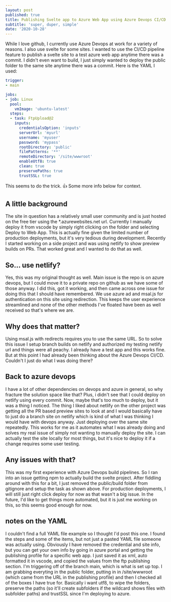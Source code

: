 ```yaml
---
layout: post
published: true
title: Publishing Svelte app to Azure Web App using Azure Devops CI/CD
subtitle: 'super, duper, simple'
date: '2020-10-28'
---
```

While I love github, I currently use Azure Devops at work for a variety of reasons. I also use svelte for some sites. I wanted to use the CI/CD pipeline feature to publish a svelte site to a test azure web app anytime there was a commit. I didn't even want to build, I just simply wanted to deploy the public folder to the same site anytime there was a commit. Here is the YAML I used:

```yaml
trigger:
- main

jobs:
- job: Linux
  pool:
    vmImage: 'ubuntu-latest'
  steps:
  - task: FtpUpload@2
    inputs:
      credentialsOption: 'inputs'
      serverUrl: 'myurl'
      username: 'myuser'
      password: 'mypass'
      rootDirectory: 'public'
      filePatterns: '**'
      remoteDirectory: '/site/wwwroot'
      enableUtf8: true
      clean: true
      preservePaths: true
      trustSSL: true
```

This seems to do the trick. 👍 Some more info below for context.

## A little background

The site in question has a relatively small user community and is just hosted on the free tier using the \*.azurewebsites.net url. Currently I manually deploy it from vscode by simply right clicking on the folder  and selecting Deploy to Web App. This is actually fine given the limited number of production deployments, but it's very tedious during development. Recently I started working on a side project and was using netlify to show preview builds on PRs. That worked great and I wanted to do that as well.

## So... use netlify?

Yes, this was my original thought as well. Main issue is the repo is on azure devops, but I could move it to a private repo on github as we have some of those anyway. I did this, got it working, and then came across one issue for doing this that I should have remembered. We use azure ad and msal.js for authentication on this site using redirection. This keeps the user experience streamlined and none of the other methods I've floated have been as well received so that's where we are.

## Why does that matter?

Using msal.js with redirects requires you to use the same URL. So to solve this issue I setup branch builds on netlify and authorized my testing netlify url and things were all peachy. I already have a test app and this works fine. But at this point I had already been thinking about the Azure Devops CI/CD. Couldn't I just do what I was doing there?

## Back to azure devops

I have a lot of other dependencies on devops and azure in general, so why fracture the solution space like that? Plus, i didn't see that I could deploy on netlify using every commit. Now, maybe that's too much to deploy, but it was a thing I noticed. The thing I liked about netlify on the other project was getting all the PR based preview sites to look at and I would basically have to just do a branch site on netlify which is kind of what I was thinking I would have with devops anyway. Just deploying over the same site repeatedly. This works for me as it automates what I was already doing and solves my real issue of simply not wanting to manually deploy the site. I can actually test the site locally for most things, but it's nice to deploy it if a change requires some user testing. 

## Any issues with that?

This was my first experience with Azure Devops build pipelines. So I ran into an issue getting npm to actually build the svelte project. After fiddling around with this for a bit, I just removed the public/build folder from gitignore and setup the task as shown above. For production deployments, I will still just right click deploy for now as that wasn't a big issue. In the future, I'd like to get things more automated, but it is just me working on this, so this seems good enough for now.

## notes on the YAML
I couldn't find a full YAML file example so I thought I'd post this one. I found the steps and some of the items, but not just a pasted YAML file someone was actually using. Obviously I have removed the credential and site info, but you can get your own info by going in azure portal and getting the publishing profile for a specific web app. I just saved it as xml, auto formatted it in vscode, and copied the values from the ftp publishing section. I'm triggering off of the branch main, which is what is set up top. I am grabbing everyting in the public folder, putting in in /site/wwwroot (which came from the URL in the publishing profile) and then I checked all of the boxes I have true for. Basically i want utf8, to wipe the folders, preserve the paths (so it'll create subfolders if the wildcard shows files with subfolder paths) and trustSSL since I'm deploying to azure. 


